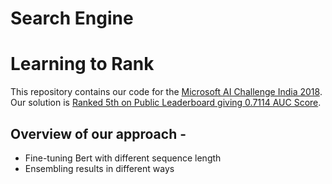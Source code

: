 # Search Engine
# Learning to Rank
This repository contains our code for the [Microsoft AI Challenge India 2018](https://competitions.codalab.org/competitions/20616#learn_the_details). Our solution is [Ranked 5th on Public Leaderboard giving 0.7114 AUC Score](https://competitions.codalab.org/competitions/20616#results).<br>

## Overview of our approach - 
* Fine-tuning Bert with different sequence length
* Ensembling results in different ways
